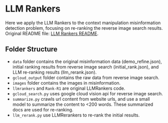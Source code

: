 # LLM Rankers

Here we apply the LLM Rankers to the context manipulation misinformation detection problem, focusing on re-ranking the reverse image search results. Original README file: [LLM Rankers README](README_ORI.md).

## Folder Structure
* `data` folder contains the original misinformation data (demo_refine.json), initial ranking results from reverse image search (initial_rank.json), and LLM re-ranking results (llm_rerank.json).
* `gcloud_output` folder contains the raw data from reverse image search.
* `images` folder contains the images in misinformation.
* `llmrankers` and `Rank-R1` are original LLMRankers code.
* `gcloud_search.py` uses google cloud vision api for reverse image search.
* `summarize.py` crawls url content from website urls, and use a small model to summarize the content to <200 words. These summarized docs are used for re-ranking.
* `llm_rerank.py` use LLMRerankers to re-rank the initial results.